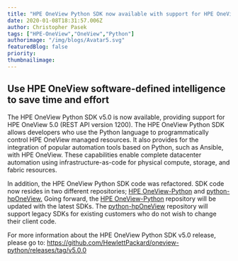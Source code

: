 ```yaml
---
title: "HPE OneView Python SDK now available with support for HPE OneView 5.0 "
date: 2020-01-08T18:31:57.006Z
author: Christopher Pasek  
tags: ["HPE-OneView","OneView","Python"]
authorimage: "/img/blogs/Avatar5.svg"
featuredBlog: false
priority:
thumbnailimage:
---
```

## Use HPE OneView software-defined intelligence to save time and effort

The HPE OneView Python SDK v5.0 is now available, providing support for HPE OneView 5.0 (REST API version 1200). The HPE OneView Python SDK allows developers who use the Python language to programmatically control HPE OneView managed resources. It also provides for the integration of popular automation tools based on Python, such as Ansible, with HPE OneView. These capabilities enable complete datacenter automation using infrastructure-as-code for physical compute, storage, and fabric resources. 

In addition, the HPE OneView Python SDK code was refactored. SDK code now resides in two different repositories; [HPE OneView-Python](https://github.com/HewlettPackard/oneview-python) and [python-hpOneView.](https://github.com/HewlettPackard/python-hpOneView) Going forward, the [HPE OneView-Python](https://github.com/HewlettPackard/oneview-python) repository will be updated with the latest SDKs. The [python-hpOneView](https://github.com/HewlettPackard/python-hpOneView) repository will support legacy SDKs for existing customers who do not wish to change their client code. 

For more information about the HPE OneView Python SDK v5.0 release, please go to: https://github.com/HewlettPackard/oneview-python/releases/tag/v5.0.0
